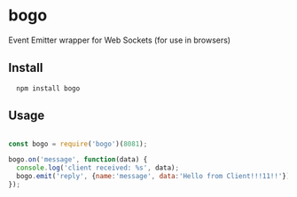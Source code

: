 # bogo
Event Emitter wrapper for Web Sockets (for use in browsers)

## Install

      npm install bogo

## Usage

```JavaScript

const bogo = require('bogo')(8081);

bogo.on('message', function(data) {
  console.log('client received: %s', data);
  bogo.emit('reply', {name:'message', data:'Hello from Client!!!11!!'});
});

```
